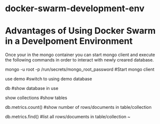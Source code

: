 # docker-swarm-development-env
Advantages of Using Docker Swarm in a Develpoment Environment
==============================================================


Once your in the mongo container you can start mongo client and 
execute the following commands in order to interact with newly 
creared database.

mongo  -u root -p /run/secrets/mongo_root_password    #Start mongo client

use demo              #switch to using demo database

db                    #show database in use

show collections      #show tables

db.metrics.count()   #show number of rows/documents in table/collection

db.metrics.find()   #list all rows/documents in table/collection
~                              
